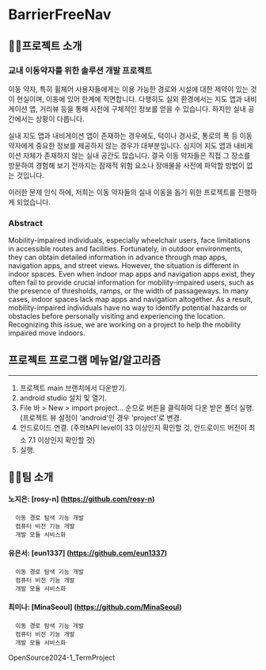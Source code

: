 # BarrierFreeNav

## 👩‍🏫프로젝트 소개

### 교내 이동약자를 위한 솔루션 개발 프로젝트
이동 약자, 특히 휠체어 사용자들에게는 이용 가능한 경로와 시설에 대한 제약이 있는 것이 현실이며, 이동에 있어 한계에 직면합니다. 다행히도 실외 환경에서는 지도 앱과 내비게이션 앱, 거리뷰 등을 통해 사전에 구체적인 정보를 얻을 수 있습니다. 하지만 실내 공간에서는 상황이 다릅니다. 

실내 지도 앱과 내비게이션 앱이 존재하는 경우에도, 턱이나 경사로, 통로의 폭 등 이동 약자에게 중요한 정보를 제공하지 않는 경우가 대부분입니다. 심지어 지도 앱과 내비게이션 자체가 존재하지 않는 실내 공간도 많습니다. 결국 이동 약자들은 직접 그 장소를 방문하여 경험해 보기 전까지는 잠재적 위험 요소나 장애물을 사전에 파악할 방법이 없는 것입니다.

이러한 문제 인식 하에, 저희는 이동 약자들의 실내 이동을 돕기 위한 프로젝트를 진행하게 되었습니다. 

### Abstract

Mobility-impaired individuals, especially wheelchair users, face limitations in accessible routes and facilities. Fortunately, in outdoor environments, they can obtain detailed information in advance through map apps, navigation apps, and street views. However, the situation is different in indoor spaces.
Even when indoor map apps and navigation apps exist, they often fail to provide crucial information for mobility-impaired users, such as the presence of thresholds, ramps, or the width of passageways. In many cases, indoor spaces lack map apps and navigation altogether. As a result, mobility-impaired individuals have no way to identify potential hazards or obstacles before personally visiting and experiencing the location.
Recognizing this issue, we are working on a project to help the mobility impaired move indoors.

## 프로젝트 프로그램 메뉴얼/알고리즘
----------------------------
1. 프로젝트 main 브랜치에서 다운받기.
2. android studio 설치 및 열기.
3. File 바 > New > import project... 순으로 버튼을 클릭하여 다운 받은 폴더 실행.
  (프로젝트 뷰 설정이 'android'인 경우 'project'로 변경.
4. 안드로이드 연결. (주의❗API level이 33 이상인지 확인할 것, 안드로이드 버전이 최소 7.1 이상인지 확인할 것)
5. 실행.
   


## 🧑‍💻팀 소개

#### 노지은: [rosy-n] (https://github.com/rosy-n)
```
  이동 경로 탐색 기능 개발
  컴퓨터 비전 기능 개발
  개발 모듈 서비스화
```

#### 유은서: [eun1337] (https://github.com/eun1337)
```
  이동 경로 탐색 기능 개발
  컴퓨터 비전 기능 개발
  개발 모듈 서비스화
```

#### 최미나: [MinaSeoul] (https://github.com/MinaSeoul)
```
  이동 경로 탐색 기능 개발
  컴퓨터 비전 기능 개발
  개발 모듈 서비스화
```

OpenSource2024-1_TermProject
